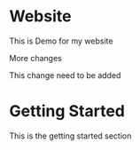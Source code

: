 # Website
This is Demo for my website

More changes

This change need to be added

# Getting Started

This is the getting started section
